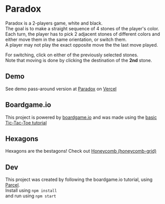 # Paradox
Paradox is a 2-players game, white and black.\
The goal is to make a straight sequence of 4 stones of the player's color.\
Each turn, the player has to pick 2 adjacent stones of different colors and either move them in the same orientation, or switch them.\
A player may not play the exact opposite move the the last move played.

For switching, click on either of the previously selected stones.\
Note that moving is done by clicking the destination of the <b>2nd</b> stone.

## Demo
See demo pass-around version at [Paradox](https://paradox-bgio.vercel.app/) on [Vercel](https://vercel.com/)
## Boardgame.io
This project is powered by [boardgame.io](https://boardgame.io/) and was made using the [basic Tic-Tac-Toe tutorial](https://boardgame.io/documentation/#/tutorial)

## Hexagons
Hexagons are the bestagons! Check out [Honeycomb (honeycomb-grid)](https://abbekeultjes.nl/honeycomb/)

## Dev
This project was created by following the boardgame.io tutorial, using [Parcel](https://parceljs.org/).\
Install using ```npm install```\
and run using ```npm start```
